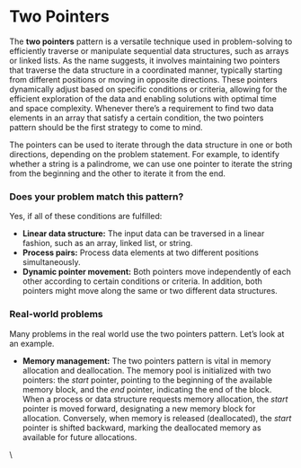 # Two Pointers

The **two pointers** pattern is a versatile technique used in problem-solving to efficiently traverse or manipulate sequential data structures, such as arrays or linked lists. As the name suggests, it involves maintaining two pointers that traverse the data structure in a coordinated manner, typically starting from different positions or moving in opposite directions. These pointers dynamically adjust based on specific conditions or criteria, allowing for the efficient exploration of the data and enabling solutions with optimal time and space complexity. Whenever there’s a requirement to find two data elements in an array that satisfy a certain condition, the two pointers pattern should be the first strategy to come to mind.

The pointers can be used to iterate through the data structure in one or both directions, depending on the problem statement. For example, to identify whether a string is a palindrome, we can use one pointer to iterate the string from the beginning and the other to iterate it from the end.&#x20;

### Does your problem match this pattern? <a href="#does-your-problem-match-this-pattern" id="does-your-problem-match-this-pattern"></a>

Yes, if all of these conditions are fulfilled:

* **Linear data structure:** The input data can be traversed in a linear fashion, such as an array, linked list, or string.
* **Process pairs:** Process data elements at two different positions simultaneously.
* **Dynamic pointer movement:** Both pointers move independently of each other according to certain conditions or criteria. In addition, both pointers might move along the same or two different data structures.

### Real-world problems <a href="#real-world-problems" id="real-world-problems"></a>

Many problems in the real world use the two pointers pattern. Let’s look at an example.

* **Memory management:** The two pointers pattern is vital in memory allocation and deallocation. The memory pool is initialized with two pointers: the _start_ pointer, pointing to the beginning of the available memory block, and the _end_ pointer, indicating the end of the block. When a process or data structure requests memory allocation, the _start_ pointer is moved forward, designating a new memory block for allocation. Conversely, when memory is released (deallocated), the _start_ pointer is shifted backward, marking the deallocated memory as available for future allocations.

\
